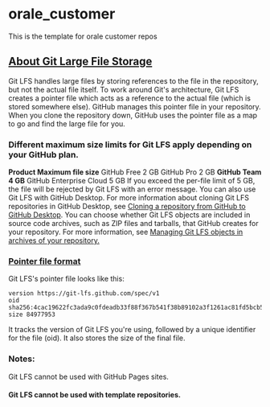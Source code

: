 # orale_customer
This is the template for orale customer repos



## [About Git Large File Storage](https://docs.github.com/en/repositories/working-with-files/managing-large-files/about-git-large-file-storage)
Git LFS handles large files by storing references to the file in the repository, but not the actual file itself. To work around Git's architecture, Git LFS creates a pointer file which acts as a reference to the actual file (which is stored somewhere else). GitHub manages this pointer file in your repository. When you clone the repository down, GitHub uses the pointer file as a map to go and find the large file for you.
### Different maximum size limits for Git LFS apply depending on your GitHub plan.
**Product	Maximum file size**
GitHub Free	2 GB
GitHub Pro	2 GB
**GitHub Team	4 GB**
GitHub Enterprise Cloud	5 GB
If you exceed the per-file limit of 5 GB, the file will be rejected by Git LFS with an error message. You can also use Git LFS with GitHub Desktop. For more information about cloning Git LFS repositories in GitHub Desktop, see [Cloning a repository from GitHub to GitHub Desktop](https://docs.github.com/en/desktop/adding-and-cloning-repositories/cloning-a-repository-from-github-to-github-desktop). You can choose whether Git LFS objects are included in source code archives, such as ZIP files and tarballs, that GitHub creates for your repository. For more information, see [Managing Git LFS objects in archives of your repository.](https://docs.github.com/en/repositories/managing-your-repositorys-settings-and-features/managing-repository-settings/managing-git-lfs-objects-in-archives-of-your-repository)
### [Pointer file format](https://docs.github.com/en/desktop/adding-and-cloning-repositories/cloning-a-repository-from-github-to-github-desktop)
Git LFS's pointer file looks like this:
```
version https://git-lfs.github.com/spec/v1
oid sha256:4cac19622fc3ada9c0fdeadb33f88f367b541f38b89102a3f1261ac81fd5bcb5
size 84977953
```
It tracks the version of Git LFS you're using, followed by a unique identifier for the file (oid). It also stores the size of the final file.
### Notes:
Git LFS cannot be used with GitHub Pages sites.
#### Git LFS cannot be used with template repositories.
